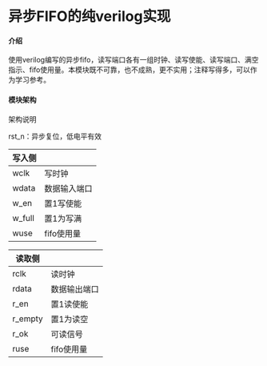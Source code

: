 # 异步FIFO的纯verilog实现

#### 介绍
使用verilog编写的异步fifo，读写端口各有一组时钟、读写使能、读写端口、满空指示、fifo使用量。本模块既不可靠，也不成熟，更不实用；注释写得多，可以作为学习参考。

#### 模块架构
架构说明

rst_n：异步复位，低电平有效

| 写入侧     |         |
|---------|---------|
| wclk   | 写时钟     |
| wdata    | 数据输入端口  |
| w_en  | 置1写使能   |
| w_full  | 置1为写满   |
| wuse | fifo使用量 |

| 读取侧     |         |
|---------|---------|
| rclk   | 读时钟     |
| rdata    | 数据输出端口  |
| r_en   | 置1读使能   |
| r_empty | 置1为读空   |
| r_ok   | 可读信号   |
| ruse | fifo使用量 |





